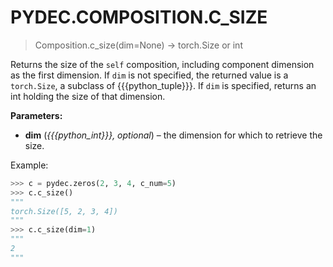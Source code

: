 # PYDEC.COMPOSITION.C_SIZE
> Composition.c_size(dim=None) → torch.Size or int

Returns the size of the `self` composition, including component dimension as the first dimension. If `dim` is not specified, the returned value is a `torch.Size`, a subclass of {{{python_tuple}}}. If `dim` is specified, returns an int holding the size of that dimension.

**Parameters:**

* **dim** (*{{{python_int}}}, optional*) – the dimension for which to retrieve the size.

Example:
```python
>>> c = pydec.zeros(2, 3, 4, c_num=5)
>>> c.c_size()
"""
torch.Size([5, 2, 3, 4])
"""
>>> c.c_size(dim=1) 
"""
2
"""
```
